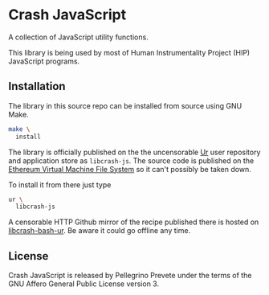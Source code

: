 [comment]: <> (SPDX-License-Identifier: AGPL-3.0)

[comment]: <> (-------------------------------------------------------------)
[comment]: <> (Copyright © 2024, 2025  Pellegrino Prevete)
[comment]: <> (All rights reserved)
[comment]: <> (-------------------------------------------------------------)

[comment]: <> (This program is free software: you can redistribute)
[comment]: <> (it and/or modify it under the terms of the GNU Affero)
[comment]: <> (General Public License as published by the Free)
[comment]: <> (Software Foundation, either version 3 of the License.)

[comment]: <> (This program is distributed in the hope that it will be useful,)
[comment]: <> (but WITHOUT ANY WARRANTY; without even the implied warranty of)
[comment]: <> (MERCHANTABILITY or FITNESS FOR A PARTICULAR PURPOSE. See the)
[comment]: <> (GNU Affero General Public License for more details.)

[comment]: <> (You should have received a copy of the GNU Affero General Public)
[comment]: <> (License along with this program.)
[comment]: <> (If not, see <https://www.gnu.org/licenses/>.)

# Crash JavaScript

A collection of JavaScript utility functions.

This library is being used by most of
Human Instrumentality Project (HIP)
JavaScript programs.

## Installation

The library in this source repo
can be installed from source using GNU Make.

```bash
make \
  install
```

The library is officially published on the
the uncensorable
[Ur](
  https://github.com/themartiancompany/ur)
user repository and application store as
`libcrash-js`.
The source code is published on the
[Ethereum Virtual Machine File System](
  https://github.com/themartiancompany/evmfs)
so it can't possibly be taken down.

To install it from there just type

```bash
ur \
  libcrash-js
```

A censorable HTTP Github mirror of the recipe published there
is hosted on
[libcrash-bash-ur](
  https://github.com/themartiancompany/libcrash-js-ur).
Be aware it could go offline any time.

## License

Crash JavaScript is released by Pellegrino Prevete
under the terms of the GNU Affero General Public License version 3.
